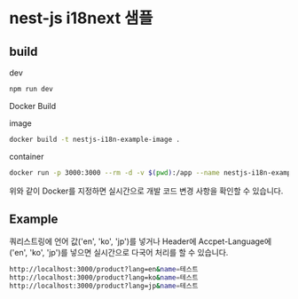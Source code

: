 # nest-js i18next 샘플

## build

dev

``` bash
npm run dev
```

Docker Build

image

``` bash
docker build -t nestjs-i18n-example-image .
```

container

``` bash
docker run -p 3000:3000 --rm -d -v $(pwd):/app --name nestjs-i18n-example nestjs-i18n-example-image
```

위와 같이 Docker를 지정하면 실시간으로 개발 코드 변경 사항을 확인할 수 있습니다.

## Example

쿼리스트링에 언어 값('en', 'ko', 'jp')를 넣거나 Header에 Accpet-Language에 ('en', 'ko', 'jp')를
 넣으면 실시간으로 다국어 처리를 할 수 있습니다.

``` bash
http://localhost:3000/product?lang=en&name=테스트
http://localhost:3000/product?lang=ko&name=테스트
http://localhost:3000/product?lang=jp&name=테스트
```
